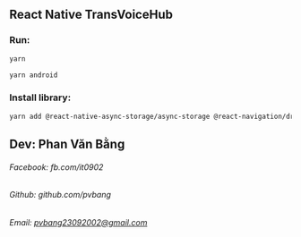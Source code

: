 ## React Native TransVoiceHub

### Run:
```sh
yarn

yarn android
```

### Install library:
```sh
yarn add @react-native-async-storage/async-storage @react-navigation/drawer react-native-fs react-native-safe-area-context react-native-gesture-handler @react-navigation/native @react-navigation/native-stack @react-navigation/stack axios @react-native-voice/voice react-native-screens react-native-sound-player react-native-webview react-native-gifted-chat
```

## Dev: Phan Văn Bằng
###### Facebook: fb.com/it0902
###### Github: github.com/pvbang
###### Email: pvbang23092002@gmail.com